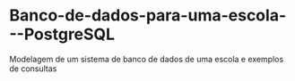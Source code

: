# Banco-de-dados-para-uma-escola---PostgreSQL
Modelagem de um sistema de banco de dados de uma escola e exemplos de consultas
